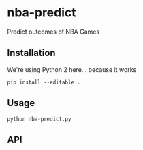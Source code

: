 # nba-predict
Predict outcomes of NBA Games

## Installation
We're using Python 2 here... because it works

```
pip install --editable .
```

## Usage
```
python nba-predict.py
```

## API
